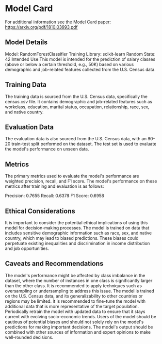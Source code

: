# Model Card

For additional information see the Model Card paper: https://arxiv.org/pdf/1810.03993.pdf

## Model Details

Model: RandomForestClassifier
Training Library: scikit-learn
Random State: 42
Intended Use
This model is intended for the prediction of salary classes (above or below a certain threshold, e.g., 50K) based on various demographic and job-related features collected from the U.S. Census data.

## Training Data

The training data is sourced from the U.S. Census data, specifically the census.csv file. It contains demographic and job-related features such as workclass, education, marital status, occupation, relationship, race, sex, and native country.

## Evaluation Data

The evaluation data is also sourced from the U.S. Census data, with an 80-20 train-test split performed on the dataset. The test set is used to evaluate the model's performance on unseen data.

## Metrics

The primary metrics used to evaluate the model's performance are weighted precision, recall, and F1 score. The model's performance on these metrics after training and evaluation is as follows:

Precision: 0.7655
Recall: 0.6378
F1 Score: 0.6958

## Ethical Considerations

It is important to consider the potential ethical implications of using this model for decision-making processes. The model is trained on data that includes sensitive demographic information such as race, sex, and native country, which may lead to biased predictions. These biases could perpetuate existing inequalities and discrimination in income distribution and job opportunities.

## Caveats and Recommendations

The model's performance might be affected by class imbalance in the dataset, where the number of instances in one class is significantly larger than the other class. It is recommended to apply techniques such as oversampling or undersampling to address this issue.
The model is trained on the U.S. Census data, and its generalizability to other countries or regions may be limited. It is recommended to fine-tune the model with additional data that is more representative of the target population.
Periodically retrain the model with updated data to ensure that it stays current with evolving socio-economic trends.
Users of the model should be cautious of potential biases and should not solely rely on the model's predictions for making important decisions. The model's output should be combined with other sources of information and expert opinions to make well-rounded decisions.

